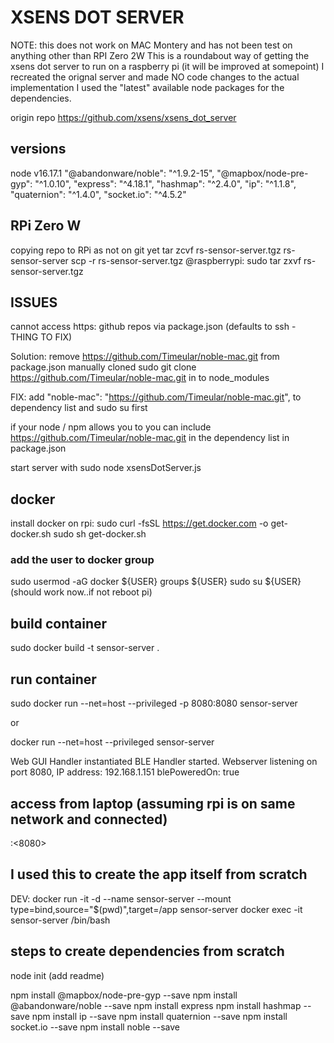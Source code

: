 # XSENS DOT SERVER 

NOTE: this does not work on MAC Montery and has not been test on anything other than RPI Zero 2W
This is a roundabout way of getting the xsens dot server to run on a raspberry pi (it will be improved at somepoint)
I recreated the orignal server and made NO code changes to the actual implementation 
I used the "latest" available node packages for the dependencies. 

origin repo https://github.com/xsens/xsens_dot_server

## versions
node v16.17.1
"@abandonware/noble": "^1.9.2-15",
"@mapbox/node-pre-gyp": "^1.0.10",
"express": "^4.18.1",
"hashmap": "^2.4.0",
"ip": "^1.1.8",
"quaternion": "^1.4.0",
"socket.io": "^4.5.2"

## RPi Zero W

copying repo to RPi as not on git yet
tar zcvf rs-sensor-server.tgz rs-sensor-server
scp -r rs-sensor-server.tgz <user>@raspberrypi: 
sudo tar zxvf rs-sensor-server.tgz

## ISSUES

cannot access https: github repos via package.json (defaults to ssh - THING TO FIX)

Solution: remove https://github.com/Timeular/noble-mac.git from package.json
manually cloned  sudo git clone https://github.com/Timeular/noble-mac.git in to node_modules

FIX: add "noble-mac": "https://github.com/Timeular/noble-mac.git", to dependency list and sudo su <username> first

if your node / npm allows you to you can include https://github.com/Timeular/noble-mac.git  in the dependency list in package.json

start server with  sudo node xsensDotServer.js 

## docker 

install docker on rpi: 
sudo curl -fsSL https://get.docker.com -o get-docker.sh
‍sudo sh get-docker.sh

### add the user to docker group
sudo usermod -aG docker ${USER}
groups ${USER}
sudo su ${USER} 
(should work now..if not reboot pi)

## build container
sudo docker build -t sensor-server . 

## run container
sudo docker run  --net=host --privileged -p 8080:8080 sensor-server

or

docker run  --net=host --privileged  sensor-server

Web GUI Handler instantiated
BLE Handler started.
Webserver listening on port 8080, IP address: 192.168.1.151
blePoweredOn: true

## access from laptop  (assuming rpi is on same network and connected)
<ip>:<8080>


## I used this to create the app itself from scratch
DEV: docker run -it -d --name sensor-server --mount type=bind,source="$(pwd)",target=/app sensor-server
docker exec -it sensor-server /bin/bash

## steps to create dependencies from scratch
node init
(add readme)

npm install @mapbox/node-pre-gyp --save 
npm install @abandonware/noble --save
npm install express
npm install hashmap --save
npm install ip --save
npm install quaternion --save
npm install socket.io --save
npm install noble --save 